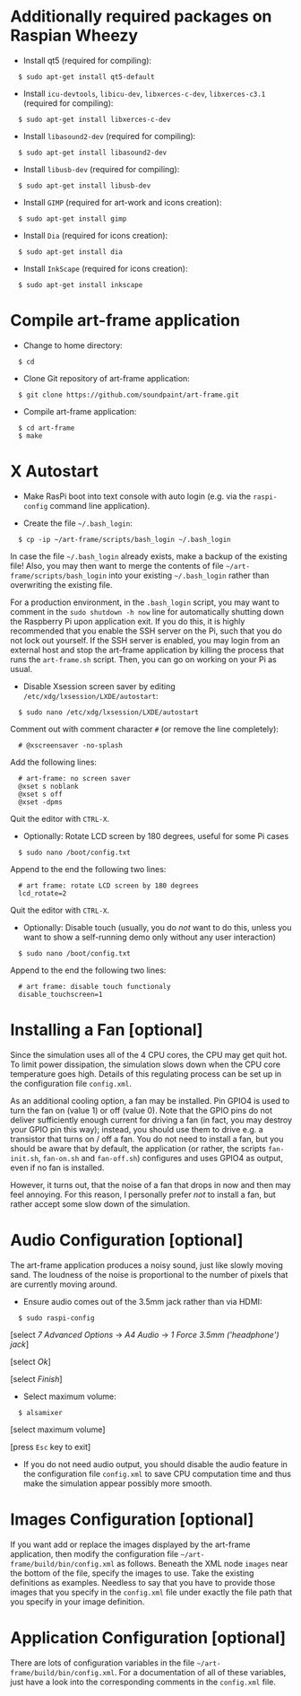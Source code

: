 Additionally required packages on Raspian Wheezy
================================================

* Install qt5 (required for compiling):

```
  $ sudo apt-get install qt5-default
```

* Install `icu-devtools`, `libicu-dev`, `libxerces-c-dev`,
  `libxerces-c3.1` (required for compiling):

```
  $ sudo apt-get install libxerces-c-dev
```

* Install `libasound2-dev` (required for compiling):

```
  $ sudo apt-get install libasound2-dev
```

* Install `libusb-dev` (required for compiling):

```
  $ sudo apt-get install libusb-dev
```

* Install `GIMP` (required for art-work and icons creation):

```
  $ sudo apt-get install gimp
```

* Install `Dia` (required for icons creation):

```
  $ sudo apt-get install dia
```

* Install `InkScape` (required for icons creation):

```
  $ sudo apt-get install inkscape
```

Compile art-frame application
=============================

* Change to home directory:

```
  $ cd
```

* Clone Git repository of art-frame application:

```
  $ git clone https://github.com/soundpaint/art-frame.git
```

* Compile art-frame application:

```
  $ cd art-frame
  $ make
```

X Autostart
===========

* Make RasPi boot into text console with auto login (e.g. via the
  `raspi-config` command line application).

* Create the file `~/.bash_login`:

```
  $ cp -ip ~/art-frame/scripts/bash_login ~/.bash_login
```

In case the file `~/.bash_login` already exists, make a backup of the
existing file!  Also, you may then want to merge the contents of file
`~/art-frame/scripts/bash_login` into your existing `~/.bash_login`
rather than overwriting the existing file.

For a production environment, in the `.bash_login` script, you may
want to comment in the `sudo shutdown -h now` line for automatically
shutting down the Raspberry Pi upon application exit.  If you do this,
it is highly recommended that you enable the SSH server on the Pi,
such that you do not lock out yourself.  If the SSH server is enabled,
you may login from an external host and stop the art-frame application
by killing the process that runs the `art-frame.sh` script.  Then, you
can go on working on your Pi as usual.

* Disable Xsession screen saver by editing
  `/etc/xdg/lxsession/LXDE/autostart`:

```
  $ sudo nano /etc/xdg/lxsession/LXDE/autostart
```

Comment out with comment character `#` (or remove the line
completely):

```
  # @xscreensaver -no-splash
```

Add the following lines:

```
  # art-frame: no screen saver
  @xset s noblank
  @xset s off
  @xset -dpms
```

Quit the editor with `CTRL-X`.

* Optionally: Rotate LCD screen by 180 degrees, useful for some Pi cases

```
  $ sudo nano /boot/config.txt
```

Append to the end the following two lines:

```
  # art frame: rotate LCD screen by 180 degrees
  lcd_rotate=2
```

Quit the editor with `CTRL-X`.

* Optionally: Disable touch (usually, you do _not_ want to do this,
  unless you want to show a self-running demo only without any user
  interaction)

```
  $ sudo nano /boot/config.txt
```

Append to the end the following two lines:

```
  # art frame: disable touch functionaly
  disable_touchscreen=1
```

Installing a Fan [optional]
===========================

Since the simulation uses all of the 4 CPU cores, the CPU may get quit
hot.  To limit power dissipation, the simulation slows down when the
CPU core temperature goes high.  Details of this regulating process
can be set up in the configuration file `config.xml`.

As an additional cooling option, a fan may be installed.  Pin GPIO4 is
used to turn the fan on (value 1) or off (value 0).  Note that the
GPIO pins do not deliver sufficiently enough current for driving a fan
(in fact, you may destroy your GPIO pin this way); instead, you should
use them to drive e.g. a transistor that turns on / off a fan.  You do
not need to install a fan, but you should be aware that by default,
the application (or rather, the scripts `fan-init.sh`, `fan-on.sh` and
`fan-off.sh`) configures and uses GPIO4 as output, even if no fan is
installed.

However, it turns out, that the noise of a fan that drops in now and
then may feel annoying.  For this reason, I personally prefer _not_ to
install a fan, but rather accept some slow down of the simulation.

Audio Configuration [optional]
==============================

The art-frame application produces a noisy sound, just like slowly
moving sand.  The loudness of the noise is proportional to the number
of pixels that are currently moving around.

* Ensure audio comes out of the 3.5mm jack rather than via HDMI:

```
  $ sudo raspi-config
```

  [select _7 Advanced Options_ → _A4 Audio_ → _1 Force 3.5mm ('headphone') jack_]

  [select _Ok_]

  [select _Finish_]

* Select maximum volume:

```
  $ alsamixer
```

  [select maximum volume]

  [press `Esc` key to exit]

* If you do not need audio output, you should disable the audio
feature in the configuration file `config.xml` to save CPU computation
time and thus make the simulation appear possibly more smooth.

Images Configuration [optional]
===============================

If you want add or replace the images displayed by the art-frame
application, then modify the configuration file
`~/art-frame/build/bin/config.xml` as follows.  Beneath the XML node
`images` near the bottom of the file, specify the images to use.  Take
the existing definitions as examples.  Needless to say that you have
to provide those images that you specify in the `config.xml` file
under exactly the file path that you specify in your image definition.

Application Configuration [optional]
====================================

There are lots of configuration variables in the file
`~/art-frame/build/bin/config.xml`.  For a documentation of all of
these variables, just have a look into the corresponding comments in
the `config.xml` file.
